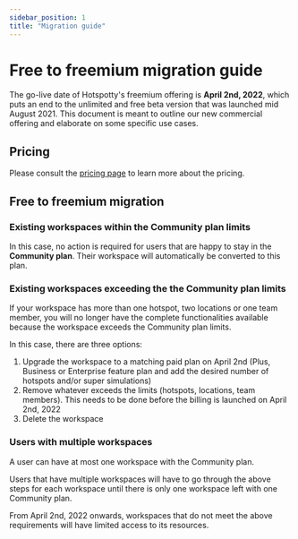 ```yaml
---
sidebar_position: 1
title: "Migration guide"
---
```


# Free to freemium migration guide

The go-live date of Hotspotty's freemium offering is **April 2nd, 2022**, which puts an end to the unlimited and free beta version that was launched mid August 2021. This document is meant to outline our new commercial offering and elaborate on some specific use cases.

## Pricing

Please consult the [pricing page](./pricing.md) to learn more about the pricing.

## Free to freemium migration

### Existing workspaces within the Community plan limits

In this case, no action is required for users that are happy to stay in the **Community plan**. Their workspace will automatically be converted to this plan.

### Existing workspaces exceeding the the Community plan limits

If your workspace has more than one hotspot, two locations or one team member, you will no longer have the complete functionalities available because the workspace exceeds the Community plan limits.

In this case, there are three options:

1. Upgrade the workspace to a matching paid plan on April 2nd (Plus, Business or Enterprise feature plan and add the desired number of hotspots and/or super simulations)
2. Remove whatever exceeds the limits (hotspots, locations, team members). This needs to be done before the billing is launched on April 2nd, 2022
3. Delete the workspace

### Users with multiple workspaces

A user can have at most one workspace with the Community plan.

Users that have multiple workspaces will have to go through the above steps for each workspace until there is only one workspace left with one Community plan.

From April 2nd, 2022 onwards, workspaces that do not meet the above requirements will have limited access to its resources.
